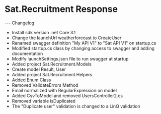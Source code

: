 # Sat.Recruitment Response

--- Changelog
- Install sdk version .net Core 3.1
- Change the launchUrl weatherforecast to CreateUser
- Renamed swagger definition "My API V1" to "Sat API V1" on startup.cs
- Modified startup.cs class by changing access to swagger and adding documentation
- Modify launchSettings.json file to run swagger at startup
- Added project Sat.Recruitment.Models
- Create model Result, User
- Added project Sat.Recruitment.Helpers
- Added Enum Class
- Removed ValidateErrors Method
- Email normalized with RegularExpression on model
- Added CsvToModel and removed UsersController2.cs
- Removed variable isDuplicated
- The "Duplicate user" validation is changed to a LinQ validation
